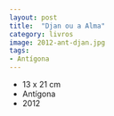 ```yaml
---
layout: post
title:  "Djan ou a Alma"
category: livros
image: 2012-ant-djan.jpg
tags:
- Antígona
---
```


- 13 x 21 cm
- Antígona
- 2012

